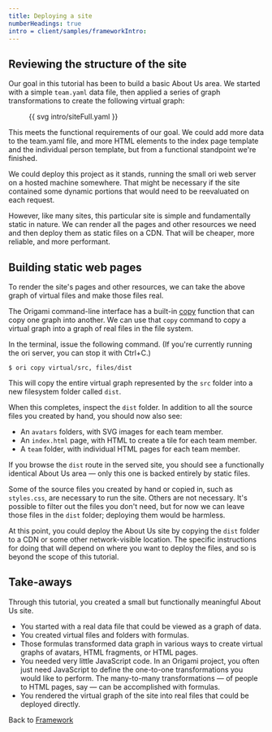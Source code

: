 ```yaml
---
title: Deploying a site
numberHeadings: true
intro = client/samples/frameworkIntro:
---
```


## Reviewing the structure of the site

Our goal in this tutorial has been to build a basic About Us area. We started with a simple `team.yaml` data file, then applied a series of graph transformations to create the following virtual graph:

<figure>
  {{ svg intro/siteFull.yaml }}
</figure>

This meets the functional requirements of our goal. We could add more data to the team.yaml file, and more HTML elements to the index page template and the individual person template, but from a functional standpoint we're finished.

We could deploy this project as it stands, running the small ori web server on a hosted machine somewhere. That might be necessary if the site contained some dynamic portions that would need to be reevaluated on each request.

However, like many sites, this particular site is simple and fundamentally static in nature. We can render all the pages and other resources we need and then deploy them as static files on a CDN. That will be cheaper, more reliable, and more performant.

## Building static web pages

To render the site's pages and other resources, we can take the above graph of virtual files and make those files real.

The Origami command-line interface has a built-in [copy](/cli/builtins.html#copy) function that can copy one graph into another. We can use that `copy` command to copy a virtual graph into a graph of real files in the file system.

In the terminal, issue the following command. (If you're currently running the ori server, you can stop it with Ctrl+C.)

```console
$ ori copy virtual/src, files/dist
```

This will copy the entire virtual graph represented by the `src` folder into a new filesystem folder called `dist`.

When this completes, inspect the `dist` folder. In addition to all the source files you created by hand, you should now also see:

- An `avatars` folders, with SVG images for each team member.
- An `index.html` page, with HTML to create a tile for each team member.
- A `team` folder, with individual HTML pages for each team member.

If you browse the `dist` route in the served site, you should see a functionally identical About Us area — only this one is backed entirely by static files.

Some of the source files you created by hand or copied in, such as `styles.css`, are necessary to run the site. Others are not necessary. It's possible to filter out the files you don't need, but for now we can leave those files in the `dist` folder; deploying them would be harmless.

At this point, you could deploy the About Us site by copying the `dist` folder to a CDN or some other network-visible location. The specific instructions for doing that will depend on where you want to deploy the files, and so is beyond the scope of this tutorial.

## Take-aways

Through this tutorial, you created a small but functionally meaningful About Us site.

- You started with a real data file that could be viewed as a graph of data.
- You created virtual files and folders with formulas.
- Those formulas transformed data graph in various ways to create virtual graphs of avatars, HTML fragments, or HTML pages.
- You needed very little JavaScript code. In an Origami project, you often just need JavaScript to define the one-to-one transformations you would like to perform. The many-to-many transformations — of people to HTML pages, say — can be accomplished with formulas.
- You rendered the virtual graph of the site into real files that could be deployed directly.

Back to [Framework](index.html)

